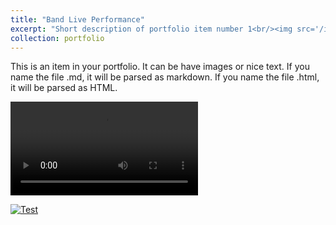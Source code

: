 ```yaml
---
title: "Band Live Performance"
excerpt: "Short description of portfolio item number 1<br/><img src='/images/500x300.png'>" 
collection: portfolio
---
```


This is an item in your portfolio. It can be have images or nice text. If you name the file .md, it will be parsed as markdown. If you name the file .html, it will be parsed as HTML. 


<video src="https://github.com/shermanhung/shermanhung.github.io/blob/f01336f1bad9d48ab3f1e215522156b5712b02e4/files/5.mp4" controls="controls" style="max-width: 730px;"></video>

[![Test](https://markdown-videos-api.jorgenkh.no/url?url=https%3A%2F%2Fwww.youtube.com%2Fwatch%3Fv%3DMmxehVGdyDw)](https://www.youtube.com/watch?v=MmxehVGdyDw)

